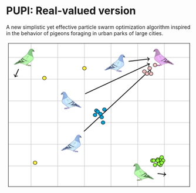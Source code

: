 # PUPI: Real-valued version

A new simplistic yet effective particle swarm optimization algorithm inspired in the behavior of pigeons foraging in urban parks of large cities.

<img src="/pupi.png" alt="PUPI algorithm illustration" width="600" height="400"/>
